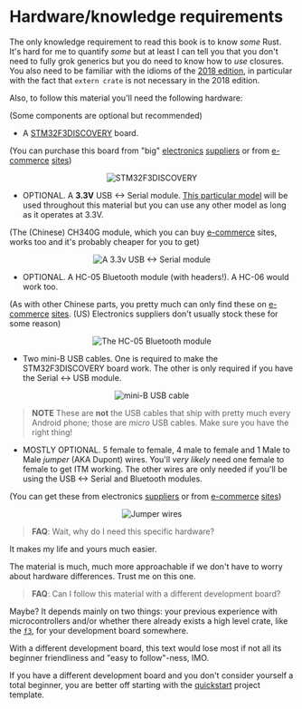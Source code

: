 # Hardware/knowledge requirements

The only knowledge requirement to read this book is to know *some* Rust. It's
hard for me to quantify *some* but at least I can tell you that you don't need
to fully grok generics but you do need to know how to *use* closures. You also
need to be familiar with the idioms of the [2018 edition], in particular with
the fact that `extern crate` is not necessary in the 2018 edition.

[2018 edition]: https://rust-lang-nursery.github.io/edition-guide/

Also, to follow this material you'll need the following hardware:

(Some components are optional but recommended)

- A [STM32F3DISCOVERY] board.

[STM32F3DISCOVERY]: http://www.st.com/en/evaluation-tools/stm32f3discovery.html

(You can purchase this board from "big" [electronics][0] [suppliers][1] or from [e-commerce][2]
[sites][3])

[0]: http://www.mouser.com/ProductDetail/STMicroelectronics/STM32F3DISCOVERY
[1]: http://www.digikey.com/product-detail/en/stmicroelectronics/STM32F3DISCOVERY/497-13192-ND
[2]: https://www.aliexpress.com/wholesale?SearchText=stm32f3discovery
[3]: http://www.ebay.com/sch/i.html?_nkw=stm32f3discovery

<p align="center">
<img title="STM32F3DISCOVERY" src="../assets/f3.jpg">
</p>

- OPTIONAL. A **3.3V** USB <-> Serial module. [This particular model][sparkfun] will be used
  throughout this material but you can use any other model as long as it operates at 3.3V.

[sparkfun]: https://www.sparkfun.com/products/9873

(The (Chinese) CH340G module, which you can buy [e-commerce][4] sites, works too and it's probably
cheaper for you to get)

[4]: https://www.aliexpress.com/wholesale?SearchText=CH340G

<p align="center">
<img title="A 3.3v USB <-> Serial module" src="../assets/serial.jpg">
</p>

- OPTIONAL. A HC-05 Bluetooth module (with headers!). A HC-06 would work too.

(As with other Chinese parts, you pretty much can only find these on [e-commerce][5] [sites][6].
(US) Electronics suppliers don't usually stock these for some reason)

[5]: http://www.ebay.com/sch/i.html?_nkw=hc-05
[6]: https://www.aliexpress.com/wholesale?SearchText=hc-05

<p align="center">
<img title="The HC-05 Bluetooth module" src="../assets/bluetooth.jpg">
</p>

- Two mini-B USB cables. One is required to make the STM32F3DISCOVERY board work. The other is only
  required if you have the Serial <-> USB module.

<p align="center">
<img title="mini-B USB cable" src="../assets/usb-cable.jpg">
</p>

> **NOTE** These are **not** the USB cables that ship with pretty much every Android phone; those
> are *micro* USB cables. Make sure you have the right thing!

- MOSTLY OPTIONAL. 5 female to female, 4 male to female and 1 Male to Male *jumper* (AKA Dupont)
  wires. You'll *very likely* need one female to female to get ITM working. The other wires are only
  needed if you'll be using the USB <-> Serial and Bluetooth modules.

(You can get these from electronics [suppliers][7] or from [e-commerce][8] [sites][9])

[7]: https://www.adafruit.com/categories/306
[8]: http://www.ebay.com/sch/i.html?_nkw=dupont+wire
[9]: https://www.aliexpress.com/wholesale?SearchText=dupont+wire

<p align="center">
<img title="Jumper wires" src="../assets/jumper-wires.jpg">
</p>

> **FAQ**: Wait, why do I need this specific hardware?

It makes my life and yours much easier.

The material is much, much more approachable if we don't have to worry about hardware differences.
Trust me on this one.

> **FAQ**: Can I follow this material with a different development board?

Maybe? It depends mainly on two things: your previous experience with microcontrollers and/or
whether there already exists a high level crate, like the [`f3`], for your development board
somewhere.

[`f3`]: https://docs.rs/f3

With a different development board, this text would lose most if not all its beginner friendliness
and "easy to follow"-ness, IMO.

If you have a different development board and you don't consider yourself a total beginner, you are
better off starting with the [quickstart] project template.

[quickstart]: https://docs.rs/cortex-m-quickstart
